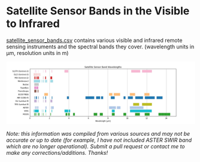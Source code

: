 # Satellite Sensor Bands in the Visible to Infrared

[satellite_sensor_bands.csv](satellite_sensor_bands.csv) contains various visible and infrared remote sensing instruments and the spectral bands they cover. (wavelength units in μm, resolution units in m)


![](satellite_sensor_bands.jpg)


*Note: this information was compiled from various sources and may not be accurate or up to date (for example, I have not included ASTER SWIR band which are no longer operational). Submit a pull request or contact me to make any corrections/additions. Thanks!*